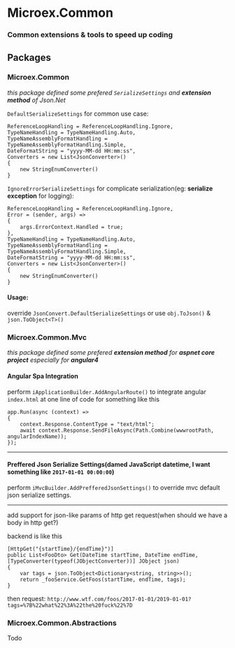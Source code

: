 # **Microex.Common** #

### Common extensions &amp; tools to speed up coding ###

## **Packages** ##

### Microex.Common ###

*this package defined some prefered `SerializeSettings` and **extension method** of Json.Net*

`DefaultSerializeSettings` for common use case:
```
ReferenceLoopHandling = ReferenceLoopHandling.Ignore,
TypeNameHandling = TypeNameHandling.Auto,
TypeNameAssemblyFormatHandling = TypeNameAssemblyFormatHandling.Simple,
DateFormatString = "yyyy-MM-dd HH:mm:ss",
Converters = new List<JsonConverter>()
{
    new StringEnumConverter()
}
```

`IgnoreErrorSerializeSettings` for complicate serialization(eg: **serialize exception** for logging):
```
ReferenceLoopHandling = ReferenceLoopHandling.Ignore,
Error = (sender, args) =>
{
    args.ErrorContext.Handled = true;
},
TypeNameHandling = TypeNameHandling.Auto,
TypeNameAssemblyFormatHandling = TypeNameAssemblyFormatHandling.Simple,
DateFormatString = "yyyy-MM-dd HH:mm:ss",
Converters = new List<JsonConverter>()
{
    new StringEnumConverter()
}
```

#### Usage: ####
override `JsonConvert.DefaultSerializeSettings` or use `obj.ToJson()` & `json.ToObject<T>()`

### Microex.Common.Mvc ###
*this package defined some prefered **extension method** for **aspnet core project** especially for **angular4***

#### Angular Spa Integration
perform
`iApplicationBuilder.AddAngularRoute()`
to integrate angular `index.html` at one line of code for something like this
```
app.Run(async (context) =>
{
    context.Response.ContentType = "text/html";
    await context.Response.SendFileAsync(Path.Combine(wwwrootPath, angularIndexName));
});
```

---

#### Preffered Json Serialize Settings(damed JavaScript datetime, I want something like `2017-01-01 00:00:00`)

perform
`iMvcBuilder.AddPrefferedJsonSettings()`
to override mvc default json serialize settings.

---

add support for json-like params of http get request(when should we have a body in http get?)

backend is like this
```
[HttpGet("{startTime}/{endTime}")]
public List<FooDto> Get(DateTime startTime, DateTime endTime, [TypeConverter(typeof(JObjectConverter))] JObject json)
{
    var tags = json.ToObject<Dictionary<string, string>>();
    return _fooService.GetFoos(startTime, endTime, tags);
}
```
then request: `http://www.wtf.com/foos/2017-01-01/2019-01-01?tags=%7B%22what%22%3A%22the%20fuck%22%7D`

### Microex.Common.Abstractions ###

Todo
